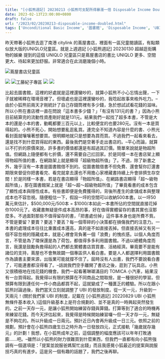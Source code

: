 ```yaml
---
title: "[小狐熊週記] 20230213 小狐熊可支配所得暴漲一倍 Disposable Income Doubled"
date: 2023-02-13T23:00:00+0800
draft: false
url: "/2023/02/20230213-disposable-income-doubled.html"
tags: ['Unconditional Basic Income', '圖書館', 'Disposable Income', 'UBI', 'TSUTAYA', '蔦屋書店']
---
```


昨天帶著小狐熊去逛了南港 citylink 的蔦屋書店，裡面有一區兒童閱讀區，有點類似放大版的UNIQLO兒童區。就是上週週記 [小狐熊週記] 20230130 超越逛街購物的娛樂 提到的這個 UNIQLO 兒童區只是蔦屋書店的書比 UNIQLO 更多、空間更大、待起來更加舒服。非常適合在此消磨幾個小時。

![](https://blogger.googleusercontent.com/img/b/R29vZ2xl/AVvXsEgdUsmXZAsveD46SskNcyCyrKa9DYKLr3stNgK0_Sgpbdxed-WSRLK4gt7wxCwkc4ekZEo39N6OvC39KSsCoOigpBktT0IxSI-zW1GQpdY83cUD1rAGDqyghBlg_2DRUQaB2r_zy-irlF6eYVnU3k2NSvLHdXMjF2SfW9sFPwmw_SJCZxlsaeGt2M_r/w400-h301/PXL_20230212_053421503~2.jpg)蔦屋書店兒童區



![](https://blogger.googleusercontent.com/img/b/R29vZ2xl/AVvXsEg-iTQErauNrKpBYWats9mLN5bSgAJO0tvZf_WgJ5FOUczvBLCvp4sdvND1mamK2WBpXrfwZmP1UhzTAttDKrHEXBf7gMRxsBPH13uaR4biRP8itAd3uoOaLHCMSSg6BUmMq5c6awiYIwbhda6Ng5l8LnbATlY374iUymwvMCGNafq7c0zzwsiSnnkH/w400-h301/PXL_20230212_065136754~2.jpg)
![](https://blogger.googleusercontent.com/img/b/R29vZ2xl/AVvXsEjgBre8cv7e9hlAsXCczSJHsCMY0p7aehr2QRki6x2Wrj1Cfb_NiXKOtF_zY1Qy7g10EbtlgZpXFdcEDoMWrha_9kPilM4wt-EdUv3KGG2gD4l8-ZZ2wFK-KsfNDtsokNRmt0nvgX7pp8kibNjXJyvR85C9SpFvXzxos39xONRnMeggVwCOytLVNLHC/w400-h301/PXL_20230212_054811850.jpg)工藤紀子專區
![](https://blogger.googleusercontent.com/img/b/R29vZ2xl/AVvXsEicGVJvKOd8Bzyq6KCPcaxDi6DaINHJNwGlpJv5ATvSexH5onCON7Iu70KLepXvIx6_DQXEncUcCmWA8X5JslndvUUhV4qoYDaM6D8lBvBvnhOeo6w2wqum-pp7qTaH-vuJKMjxYF7H1GLr13IlcJu_wC2z6l5riIdKzgeYloou3CSIgW4FXjr5-3yK/s320/PXL_20230212_064109543.jpg)
![](https://blogger.googleusercontent.com/img/b/R29vZ2xl/AVvXsEi6e5tosDdzyHVcE9y_uXJDDuAKLGtd2CdonmYElsb1-ecqgoDuNkolo71Anx-mPLOVZr82XM-W3mmjgjr_UIdtZ9_ELuTL53R9sLrwq5gW2Xs1S0KZVgef2WVueKNG_c2ZOHFl59Ah2ifmLQuEmHtqRaXV4xjtiVg02HCsEOSP9MrOEv3_F7lPmNI7/s320/PXL_20230212_053331896.jpg)


比起去圖書館，這裡的好處就是這裡還蠻吵的，就算小狐熊不小心忘情出聲，一下子就被稀釋在環境音裡了。但壞處也是這裡還蠻吵的，我唸起故事來格外吃力。–由於小狐熊前兩天才剛統計了自己存錢筒裡有多少錢，急於想試試看花錢的滋味。所以小熊在書店裡一直在問說「這本書多少錢？」「有沒有131元的書？」因為小熊目前結算完的流動性資產剛好就是131元。結果我們一起找了超多本書，不管是大本的還是小本的書，動輒都要三百元以上，比較便宜的也要280元。沒有一本是買得起的。小熊不死心，開始想要亂逛亂買。連完全不知道內容是什麼的書、小熊光看封面就嚷嚷著想要買。很明顯地就只是想要為買而買。不過我們一起看來看去，還是找不到什麼買得起的東西。最後我們是空著手走出書店的。–平心而論，就算以不打折的原價來說，許多書的價值都還是有超過其訂價。簡單來說就是物超所值。但網路上隨便都有七折價，還不需要自己扛回家。於是同樣一本在書店架上顯得物超所值的書，在網路架上就是顯得「超級物超所值」了。不過，除了新書之外，幾乎沒有一本書是圖書館借不到的。從圖書館借書不但免費、還會幫你訂還書期限來督促你把書看完、看完就拿去還也不用擔心家裡藏書持續上升會排擠生存空間！於是同樣一本書，若是在書店顯得「物超所值」、在網路書店顯得「超～級物超所值」，那在圖書館架上就是「超～超～超級物超所值」了畢竟看書的成本包含了顯性成本與隱性成本。有些書即便是免費獲得的，背後所產生的倉儲成本與整理成本也不容忽視。隨便粗估一下，假設一坪的空間可以收納500本書。以一坪50萬元來估計，$500,000元/500本 = $1000/本如此一本書所佔的空間就直接花掉你1000元了。收藏書無疑是件成本高昂的事，好在值得實體留存的書其實也沒那麼多。不過面對那些不值得留存的書，「把書處份掉」這件事本身也是所費不貲。不管是要留？要賣？要送？要丟？每一個零碎的小決策都在損傷我們的注意力。一本書的處理成本往往比重置成本還高，真的是不如直接丟掉。但直接丟掉又有另一個不容忽視的隱藏成本，就是心裡會背負著一個「浪費」的愧疚感。以個人角度而言，不管是為了環保還是為了荷包，都值得多多利用圖書館。不過以總體角度而言，我還是鼓勵負擔得起的人們都去實體書店買買書、活絡經濟。畢竟要不是能有諸位的支持，蔦屋也不會無故闢一個專區供人看白書。要是人人都選擇利用圖書館作為讀書主要來源，出版業可能就撐不住了。屆時沒有人出書，我們不要說看白書了，可能連書都沒得看了。–話說我們空手離開了書店之後，逛到了玩具店。小熊又很積極地在找花錢的機會。我們一起看著琳瑯滿目的 TOMICA 小汽車，結果沒有一台買得起。我覺得以有限的預算在不同商品之間取捨，是一種很好的學習。但預算有限到連任何一件小商品都買不起，這就變成了一種匱乏的體驗。所以在跟小狐熊討論過後，我們當天立刻就調整了 UBI 的發放制度。從一天一元，升級到一天兩元！(關於我們家 UBI 的制度，記載在 [小狐熊週記] 20220829 UBI 小狐熊無條件基本收入 )這個升級基本上是符合規劃的、並不是真的一時興起突然發生的。之前一天存一元，是讓小狐熊開始練習存錢與算錢。打算等到了適合的時機再來練習花錢。而今天評估起來，我覺得是時候開始練習囉～但一天才存一元，無疑是不夠花的。所以升級成一日兩元。預計近日內會再升級成一日三元。依照之前的規劃，預計會在小狐熊四歲生日之時升為一日發放四元，正式接軌「幾歲就存幾元」的計劃！我想，在小狐熊成年之前，這個調整的幅度應該可以年年打敗通膨……吧。–雖然以小狐熊的財力很難買到什麼東西，但我們一直都有向小狐熊強調有一個選項是：「提案並說服爸媽幫忙出錢」而且我感覺小狐最近的提案與說服技巧真的有進步。這是另一個有趣的話題了，我們之後再聊。
